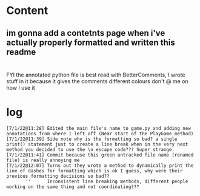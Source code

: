 # **Content**

## im gonna add a contetnts page when i've actually properly formatted and written this readme

#

FYI the annotated python file is best read with BetterComments, I wrote stuff in it because it gives the comments different colours don't @ me on how I use it

# **log**

```
[7/1/22@11:28] Edited the main file's name to game.py and adding new annotations from where I left off (Near start of the PlayGame method)
[7/1/22@11:39] Side note why is the formatting so bad? a single print() statement just to create a line break when in the very next method you decided to use the \n escape code??? Super strange.
[7/1/22@11:41] Commit because this green untracked file name (renamed file) is really annoying me
[7/1/22@12:07] Turns out they wrote a method to dynamically print the line of dashes for formatting which is ok I guess, why were their previous formatting decisions so bad??
       ''      Inconsistent line breaking methods, different people working on the same thing and not coordinating???
```